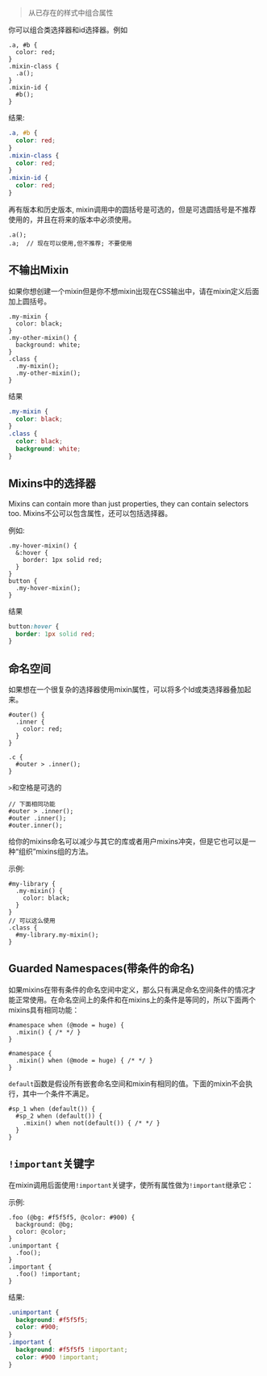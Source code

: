 > 从已存在的样式中组合属性

你可以组合类选择器和id选择器。例如

```less
.a, #b {
  color: red;
}
.mixin-class {
  .a();
}
.mixin-id {
  #b();
}
```
结果:
```css
.a, #b {
  color: red;
}
.mixin-class {
  color: red;
}
.mixin-id {
  color: red;
}
```

再有版本和历史版本, mixin调用中的圆括号是可选的，但是可选圆括号是不推荐使用的，并且在将来的版本中必须使用。

```less
.a(); 
.a;  // 现在可以使用,但不推荐; 不要使用
```

## 不输出Mixin

如果你想创建一个mixin但是你不想mixin出现在CSS输出中，请在mixin定义后面加上圆括号。

```less
.my-mixin {
  color: black;
}
.my-other-mixin() {
  background: white;
}
.class {
  .my-mixin();
  .my-other-mixin();
}
```
结果

```css
.my-mixin {
  color: black;
}
.class {
  color: black;
  background: white;
}
```

## Mixins中的选择器

Mixins can contain more than just properties, they can contain selectors too.
Mixins不公可以包含属性，还可以包括选择器。

例如:

```less
.my-hover-mixin() {
  &:hover {
    border: 1px solid red;
  }
}
button {
  .my-hover-mixin();
}
```

结果

```css
button:hover {
  border: 1px solid red;
}
```

## 命名空间

如果想在一个很复杂的选择器使用mixin属性，可以将多个Id或类选择器叠加起来。

```less
#outer() {
  .inner {
    color: red;
  }
}

.c {
  #outer > .inner();
}
```

`>`和空格是可选的

```less
// 下面相同功能
#outer > .inner();
#outer .inner();
#outer.inner();
```

给你的mixins命名可以减少与其它的库或者用户mixins冲突，但是它也可以是一种“组织”mixins组的方法。

示例:

```less
#my-library {
  .my-mixin() {
    color: black;
  }
}
// 可以这么使用
.class {
  #my-library.my-mixin();
}
```

## Guarded Namespaces(带条件的命名)

如果mixins在带有条件的命名空间中定义，那么只有满足命名空间条件的情况才能正常使用。在命名空间上的条件和在mixins上的条件是等同的，所以下面两个mixins具有相同功能：

```less
#namespace when (@mode = huge) {
  .mixin() { /* */ }
}

#namespace {
  .mixin() when (@mode = huge) { /* */ }
}
```

`default`函数是假设所有嵌套命名空间和mixin有相同的值。下面的mixin不会执行，其中一个条件不满足。
```less
#sp_1 when (default()) {
  #sp_2 when (default()) {
    .mixin() when not(default()) { /* */ }
  }
}
```

## `!important`关键字

在mixin调用后面使用`!important`关键字，使所有属性做为`!important`继承它：

示例:

```less
.foo (@bg: #f5f5f5, @color: #900) {
  background: @bg;
  color: @color;
}
.unimportant {
  .foo();
}
.important {
  .foo() !important;
}
```

结果:

```css
.unimportant {
  background: #f5f5f5;
  color: #900;
}
.important {
  background: #f5f5f5 !important;
  color: #900 !important;
}
```
